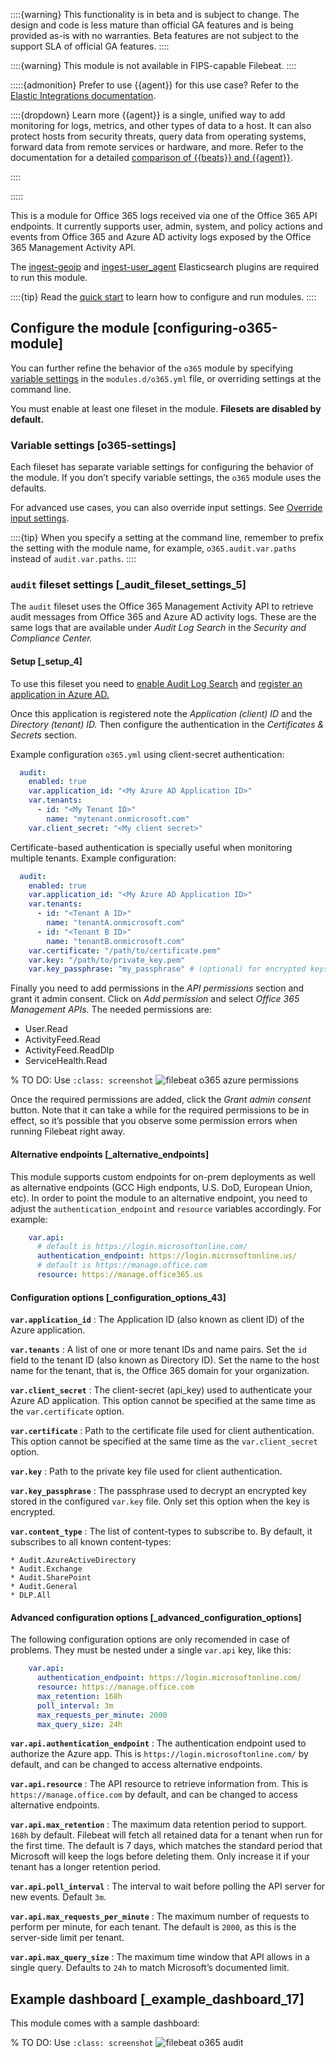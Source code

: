 ::::{warning}
This functionality is in beta and is subject to change. The design and code is less mature than official GA features and is being provided as-is with no warranties. Beta features are not subject to the support SLA of official GA features.
::::

::::{warning}
This module is not available in FIPS-capable Filebeat.
::::

:::::{admonition} Prefer to use {{agent}} for this use case?
Refer to the [Elastic Integrations documentation](integration-docs://reference/o365/index.md).

::::{dropdown} Learn more
{{agent}} is a single, unified way to add monitoring for logs, metrics, and other types of data to a host. It can also protect hosts from security threats, query data from operating systems, forward data from remote services or hardware, and more. Refer to the documentation for a detailed [comparison of {{beats}} and {{agent}}](docs-content://reference/fleet/index.md).

::::


:::::


This is a module for Office 365 logs received via one of the Office 365 API endpoints. It currently supports user, admin, system, and policy actions and events from Office 365 and Azure AD activity logs exposed by the Office 365 Management Activity API.

The [ingest-geoip](elasticsearch://reference/enrich-processor/geoip-processor.md) and [ingest-user_agent](elasticsearch://reference/enrich-processor/user-agent-processor.md) Elasticsearch plugins are required to run this module.

::::{tip}
Read the [quick start](/reference/filebeat/filebeat-installation-configuration.md) to learn how to configure and run modules.
::::



## Configure the module [configuring-o365-module]

You can further refine the behavior of the `o365` module by specifying [variable settings](#o365-settings) in the `modules.d/o365.yml` file, or overriding settings at the command line.

You must enable at least one fileset in the module. **Filesets are disabled by default.**


### Variable settings [o365-settings]

Each fileset has separate variable settings for configuring the behavior of the module. If you don’t specify variable settings, the `o365` module uses the defaults.

For advanced use cases, you can also override input settings. See [Override input settings](/reference/filebeat/advanced-settings.md).

::::{tip}
When you specify a setting at the command line, remember to prefix the setting with the module name, for example, `o365.audit.var.paths` instead of `audit.var.paths`.
::::



### `audit` fileset settings [_audit_fileset_settings_5]

The `audit` fileset uses the Office 365 Management Activity API to retrieve audit messages from Office 365 and Azure AD activity logs. These are the same logs that are available under *Audit* *Log* *Search* in the *Security* *and* *Compliance* *Center.*


#### Setup [_setup_4]

To use this fileset you need to [enable Audit Log Search](https://docs.microsoft.com/en-us/microsoft-365/compliance/turn-audit-log-search-on-or-off?view=o365-worldwide#turn-on-audit-log-search) and [register an application in Azure AD.](https://docs.microsoft.com/en-us/office/office-365-management-api/get-started-with-office-365-management-apis#register-your-application-in-azure-ad)

Once this application is registered note the *Application (client) ID* and the *Directory (tenant) ID.* Then configure the authentication in the *Certificates & Secrets* section.

Example configuration `o365.yml` using client-secret authentication:

```yaml
  audit:
    enabled: true
    var.application_id: "<My Azure AD Application ID>"
    var.tenants:
      - id: "<My Tenant ID>"
        name: "mytenant.onmicrosoft.com"
    var.client_secret: "<My client secret>"
```

Certificate-based authentication is specially useful when monitoring multiple tenants. Example configuration:

```yaml
  audit:
    enabled: true
    var.application_id: "<My Azure AD Application ID>"
    var.tenants:
      - id: "<Tenant A ID>"
        name: "tenantA.onmicrosoft.com"
      - id: "<Tenant B ID>"
        name: "tenantB.onmicrosoft.com"
    var.certificate: "/path/to/certificate.pem"
    var.key: "/path/to/private_key.pem"
    var.key_passphrase: "my_passphrase" # (optional) for encrypted keys
```

Finally you need to add permissions in the *API permissions* section and grant it admin consent. Click on *Add permission* and select *Office 365 Management APIs.* The needed permissions are:

* User.Read
* ActivityFeed.Read
* ActivityFeed.ReadDlp
* ServiceHealth.Read

% TO DO: Use `:class: screenshot`
![filebeat o365 azure permissions](images/filebeat-o365-azure-permissions.png)

Once the required permissions are added, click the *Grant admin consent* button. Note that it can take a while for the required permissions to be in effect, so it’s possible that you observe some permission errors when running Filebeat right away.


#### Alternative endpoints [_alternative_endpoints]

This module supports custom endpoints for on-prem deployments as well as alternative endpoints (GCC High endponts, U.S. DoD, European Union, etc). In order to point the module to an alternative endpoint, you need to adjust the `authentication_endpoint` and `resource` variables accordingly. For example:

```yaml
    var.api:
      # default is https://login.microsoftonline.com/
      authentication_endpoint: https://login.microsoftonline.us/
      # default is https://manage.office.com
      resource: https://manage.office365.us
```


#### Configuration options [_configuration_options_43]

**`var.application_id`**
:   The Application ID (also known as client ID) of the Azure application.

**`var.tenants`**
:   A list of one or more tenant IDs and name pairs. Set the `id` field to the tenant ID (also known as Directory ID). Set the name to the host name for the tenant, that is, the Office 365 domain for your organization.

**`var.client_secret`**
:   The client-secret (api_key) used to authenticate your Azure AD application. This option cannot be specified at the same time as the `var.certificate` option.

**`var.certificate`**
:   Path to the certificate file used for client authentication. This option cannot be specified at the same time as the `var.client_secret` option.

**`var.key`**
:   Path to the private key file used for client authentication.

**`var.key_passphrase`**
:   The passphrase used to decrypt an encrypted key stored in the configured `var.key` file. Only set this option when the key is encrypted.

**`var.content_type`**
:   The list of content-types to subscribe to. By default, it subscribes to all known content-types:

    * Audit.AzureActiveDirectory
    * Audit.Exchange
    * Audit.SharePoint
    * Audit.General
    * DLP.All



#### Advanced configuration options [_advanced_configuration_options]

The following configuration options are only recomended in case of problems. They must be nested under a single `var.api` key, like this:

```yaml
    var.api:
      authentication_endpoint: https://login.microsoftonline.com/
      resource: https://manage.office.com
      max_retention: 168h
      poll_interval: 3m
      max_requests_per_minute: 2000
      max_query_size: 24h
```

**`var.api.authentication_endpoint`**
:   The authentication endpoint used to authorize the Azure app. This is `https://login.microsoftonline.com/` by default, and can be changed to access alternative endpoints.

**`var.api.resource`**
:   The API resource to retrieve information from. This is `https://manage.office.com` by default, and can be changed to access alternative endpoints.

**`var.api.max_retention`**
:   The maximum data retention period to support. `168h` by default. Filebeat will fetch all retained data for a tenant when run for the first time. The default is 7 days, which matches the standard period that Microsoft will keep the logs before deleting them. Only increase it if your tenant has a longer retention period.

**`var.api.poll_interval`**
:   The interval to wait before polling the API server for new events. Default `3m`.

**`var.api.max_requests_per_minute`**
:   The maximum number of requests to perform per minute, for each tenant. The default is `2000`, as this is the server-side limit per tenant.

**`var.api.max_query_size`**
:   The maximum time window that API allows in a single query. Defaults to `24h` to match Microsoft’s documented limit.


## Example dashboard [_example_dashboard_17]

This module comes with a sample dashboard:

% TO DO: Use `:class: screenshot`
![filebeat o365 audit](images/filebeat-o365-audit.png)
